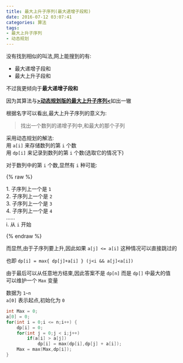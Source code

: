 ```yaml
---
title: 最大上升子序列(最大递增子段和)
date: 2016-07-12 03:07:41
categories: 算法
tags:
- 最大上升子序列
- 动态规划
---
```

没有找到相似的叫法,网上能搜到的有:
- 最大递增子段和
- 最大上升子段和

不过我更倾向于**最大递增子段和**  
<!--more-->
因为其算法与[**>动态规划版的最大上升子序列<**](/post/Algorithm/LIS.html#动态规划)如出一辙  

根据名字可以看出,最大上升子序列的意义为:
> 找出一个数列的递增子列中,和最大的那个子列  

采用动态规划的解法:  
用 `a[i]` 来存储数列的第 `i` 个数  
用 `dp[i]` 来记录到数列的第 `i` 个数(选取它的情况下)  

对于数列中的第 `i` 个数,显然有 `i` 种可能:  

{% raw %}
<p>
1.    子序列上一个是 <code>1</code> <br>
2.    子序列上一个是 <code>2</code> <br>
3.    子序列上一个是 <code>3</code> <br>
4.    子序列上一个是 <code>4</code> <br>
……<br>
i.    从 <code>i</code> 开始<br>
</p>
{% endraw %}

而显然,由于子序列要上升,因此如果 `a[j] <= a[i]` 这种情况可以直接跳过的  

也即 `dp[i] = max{ dp[j]+a[i] } (j<i && a[j]<a[i])`

由于最后可以从任意地方结束,因此答案不是 `dp[n]` 而是 `dp[]` 中最大的值  
可以维护一个 `Max` 变量  

数据为 `1~n`  
`a[0]` 表示起点,初始化为 `0`  

```cpp MIS
int Max = 0;
a[0] = 0;
for(int i = 0;i <= n;i++) {
    dp[i] = 0;
    for(int j = 0;j < i;j++) 
        if(a[i] > a[j])
            dp[i] = max(dp[i],dp[j] + a[i]);
    Max = max(Max,dp[i]);
}
```